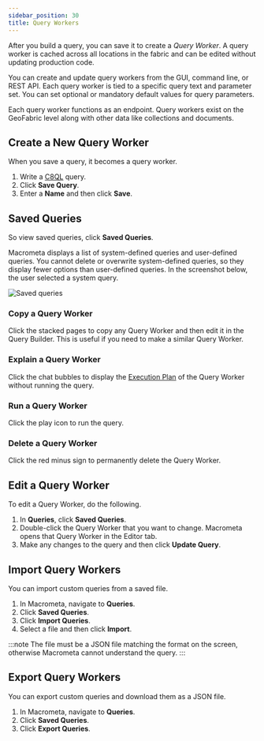 ```yaml
---
sidebar_position: 30
title: Query Workers
---
```


After you build a query, you can save it to create a _Query Worker_. A query worker is cached across all locations in the fabric and can be edited without updating production code.

You can create and update query workers from the GUI, command line, or REST API. Each query worker is tied to a specific query text and parameter set. You can set optional or mandatory default values for query parameters.

Each query worker functions as an endpoint. Query workers exist on the GeoFabric level along with other data like collections and documents.

## Create a New Query Worker

When you save a query, it becomes a query worker.

1. Write a [C8QL](../c8ql/) query.
2. Click **Save Query**.
3. Enter a **Name** and then click **Save**.

## Saved Queries

So view saved queries, click **Saved Queries**.

Macrometa displays a list of system-defined queries and user-defined queries. You cannot delete or overwrite system-defined queries, so they display fewer options than user-defined queries. In the screenshot below, the user selected a system query.

![Saved queries](/img/queries/saved-queries.png)

### Copy a Query Worker

Click the stacked pages to copy any Query Worker and then edit it in the Query Builder. This is useful if you need to make a similar Query Worker.

### Explain a Query Worker

Click the chat bubbles to display the [Execution Plan](running-queries.md#execution-plan) of the Query Worker without running the query.

### Run a Query Worker

Click the play icon to run the query.

### Delete a Query Worker

Click the red minus sign to permanently delete the Query Worker.

## Edit a Query Worker

To edit a Query Worker, do the following.

1. In **Queries**, click **Saved Queries**.
2. Double-click the Query Worker that you want to change. Macrometa opens that Query Worker in the Editor tab.
3. Make any changes to the query and then click **Update Query**.

## Import Query Workers

You can import custom queries from a saved file.

1. In Macrometa, navigate to **Queries**.
2. Click **Saved Queries**.
3. Click **Import Queries**.
4. Select a file and then click **Import**.

:::note
The file must be a JSON file matching the format on the screen, otherwise Macrometa cannot understand the query.
:::

## Export Query Workers

You can export custom queries and download them as a JSON file.

1. In Macrometa, navigate to **Queries**.
2. Click **Saved Queries**.
3. Click **Export Queries**.